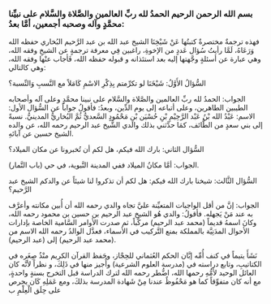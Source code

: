 ### بسم الله الرحمن الرحيم الحمدُ لله ربِّ العالمين والصَّلاة والسَّلام على نبيِّنا محمَّدٍ وآله وصحبه أجمعين، أمَّا بعدُ:

فهذه ترجمةٌ مختصرةٌ كتبتُها عَنْ شَيْخِنَا الشيخ عبد الله بن عبد الرَّحيم البُخاري حفظه الله وَرَعَاهُ، لَمَّا رأيتُ سُؤال عَددٍ من الإخوةِ، راغبين فِي معرفة ترجمةٍ عن الشيخِ وفقه الله، وهي عبارة عن أسئلةٍ وجَّهتها إليه بعد استئذانه و قبوله حفظه الله، فَأجاب عنْها وفقه الله، وهي كالتالي:

السُّؤالُ الأَوَّلُ: شَيْخَنَا لو تكرِّمتم بِذِكْرِ الاسْمِ كَامَلاً مع النَّسبِ وَالنِّسبة؟

الجواب: الحمدُ لله ربِّ العالمين والصَّلاة والسَّلام على نبينا محمَّدٍ وعلى آله وأصحابه الطيبين الطاهرين، وعلى أتباعه إلى يوم الدِّين، وبعدُ: فأقولُ جواباً عن السُّؤال الأول: الاسم: عَبْدُ الله بْنُ عَبْد الرَّحِيْمِ بْنِ حُسْيَن بْنِ مَحْمُودٍ السَّعديُّ ثُمَّ البُخاريُّ المدينيُّ. نسبةً إلى بني سعدٍ من الطَّائف، كمَا حدَّثني بذلك والدي الشَّيخ عبد الرحيم رحمه الله، عن والده الشيخ حسين عن آبائهِ.

السُّؤال الثاني: بارك الله فيكم، هل لكم أن تُخبرونا عن مكان الميلاد؟

الجواب: أمَّا مكانُ الميلاد ففي المدينة النَّبوية، في حي (باب التَّمار).

السُّؤال الثَّالث: شيخنا بارك الله فيكم: هل لكم أن تذكروا لنا شيئاً عن والدكم الشيخ عبد الرَّحيم؟

الجواب: إنَّ من أقل الواجبات المتعيِّنة عليَّ تجاه والدي رحمه الله أن أُبين مكانته وأعرَّف به عند مَنْ يَجهله. فأقولُ: والدي هُو الشيخ عبد الرحيم بن حسين بن محمود رحمه الله، وكانَ اسمهُ قديماً (محمد عبد الرحيم) مركَّباً، ثم صدرت الأوامر السَّامية الخاصة بإدارات الأحوال المدَنِيَّة بالمملكة بمنع التَّركيب في الأسماء، فعدَّل الوالدُ رحمه الله الاسم من (محمد عبد الرحيم) إلى (عبد الرحيم).

نَشَأَ يتيماً في كنف أُمِّه إبَّان الحكم العُثماني للحِجْاز، وحَفظ القرآن الكريم منْذُ صِغَره في الكتاتيبِ، وتابع دراسته في (مدرسة العلوم الشرعية) وأُجيز منها في ذَلِكَ، و نظراً لأنَّه كان العائل الوحيد لأمُّهِ رحمها الله، اضُّطر رحمه الله لترك الدراسة قبل التخرج بسنةٍ واحدةٍ، مع أنه كان متفوِّقاً كما هو مَحْفُوظٌ عندنا مِنْ شَهادة المدرسة بذلكَ، ومع عَمَلِهِ كَان يحرص على حِلَق الْعِلْمِ ب
